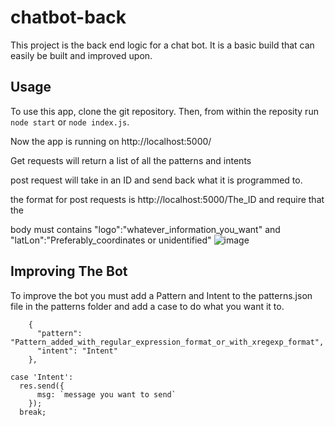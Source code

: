 # chatbot-back
This project is the back end logic for a chat bot. It is a basic build that can easily be built and improved upon.

## Usage
To use this app, clone the git repository. Then, from within the reposity run ```node start``` or ```node index.js```.

Now the app is running on http://localhost:5000/

Get requests will return a list of all the patterns and intents

post request will take in an ID and send back what it is programmed to.

the format for post requests is http://localhost:5000/The_ID and require that the 

body must contains "logo":"whatever_information_you_want" and "latLon":"Preferably_coordinates or unidentified"
![image](https://user-images.githubusercontent.com/71030500/127406617-753c2dfe-499b-44b8-96b3-f091a918cd0d.png)


## Improving The Bot
To improve the bot you must add a Pattern and Intent to the patterns.json file in the patterns folder and add a case to do what you want it to.
```
    {
      "pattern": "Pattern_added_with_regular_expression_format_or_with_xregexp_format",
      "intent": "Intent"
    },
```
```
case 'Intent':
  res.send({
      msg: `message you want to send`
    });
  break;
```

